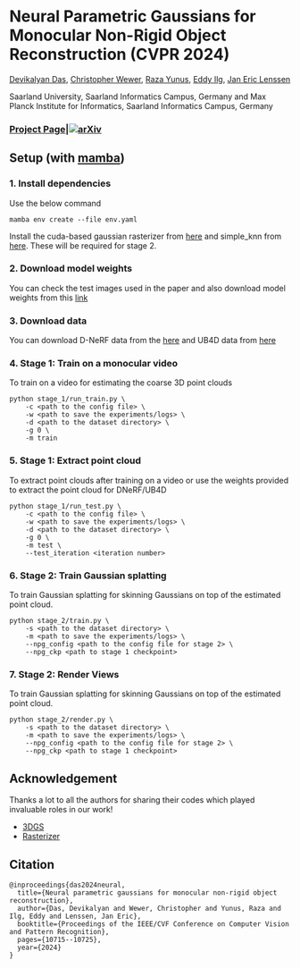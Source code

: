 # Neural Parametric Gaussians for Monocular Non-Rigid Object Reconstruction (CVPR 2024)

[Devikalyan Das](https://devikalyandas.github.io/), [Christopher Wewer](https://geometric-rl.mpi-inf.mpg.de/people/Wewer.html), [Raza Yunus](https://www.utn.de/person/raza-yunus/), [Eddy Ilg](https://www.utn.de/person/eddy-ilg/), [Jan Eric Lenssen](https://geometric-rl.mpi-inf.mpg.de/people/lenssen.html)

Saarland University, Saarland Informatics Campus, Germany and Max Planck Institute for Informatics, Saarland Informatics Campus, Germany
### [Project Page](https://geometric-rl.mpi-inf.mpg.de/npg/)|[![arXiv](https://img.shields.io/badge/arXiv-2403.16292-b31b1b.svg)](https://arxiv.org/abs/2312.01196)
## Setup (with [mamba](https://mamba.readthedocs.io/en/latest/user_guide/mamba.html))
### 1. Install dependencies
Use the below command
```
mamba env create --file env.yaml
```
Install the cuda-based gaussian rasterizer from [here](https://github.com/ashawkey/diff-gaussian-rasterization) and simple_knn from [here](https://github.com/graphdeco-inria/gaussian-splatting/tree/main/submodules). These will be required for stage 2.

### 2. Download model weights
You can check the test images used in the paper and also download model weights from this [link](https://drive.google.com/drive/folders/1CeRQDJ5hJXXtYYf3AzDzMpsE8cEQ8qO1?usp=sharing)

### 3. Download data
You can download D-NeRF data from the [here](https://www.dropbox.com/scl/fi/cdcmkufncwcikk1dzbgb4/data.zip?rlkey=n5m21i84v2b2xk6h7qgiu8nkg&e=1&dl=0) and UB4D data from [here](https://drive.google.com/drive/folders/1lFhLqeNjslqgIuRpQnUlHbd5-56vaDNE)

### 4. Stage 1: Train on a monocular video
To train on a video for estimating the coarse 3D point clouds
```
python stage_1/run_train.py \
    -c <path to the config file> \
    -w <path to save the experiments/logs> \
    -d <path to the dataset directory> \
    -g 0 \
    -m train
```
### 5. Stage 1: Extract point cloud 
To extract point clouds after training on a video or use the weights provided to extract the point cloud for DNeRF/UB4D
```
python stage_1/run_test.py \
    -c <path to the config file> \
    -w <path to save the experiments/logs> \
    -d <path to the dataset directory> \
    -g 0 \
    -m test \
    --test_iteration <iteration number>
```
### 6. Stage 2: Train Gaussian splatting 
To train Gaussian splatting for skinning Gaussians on top of the estimated point cloud.
```
python stage_2/train.py \
    -s <path to the dataset directory> \
    -m <path to save the experiments/logs> \
    --npg_config <path to the config file for stage 2> \
    --npg_ckp <path to stage 1 checkpoint>
```
### 7. Stage 2: Render Views 
To train Gaussian splatting for skinning Gaussians on top of the estimated point cloud.
```
python stage_2/render.py \
    -s <path to the dataset directory> \
    -m <path to save the experiments/logs> \
    --npg_config <path to the config file for stage 2> \
    --npg_ckp <path to stage 1 checkpoint>
```

## Acknowledgement

Thanks a lot to all the authors for sharing their codes which played invaluable roles in our work!

- [3DGS](https://github.com/graphdeco-inria/gaussian-splatting)
- [Rasterizer](https://github.com/ashawkey/diff-gaussian-rasterization)

## Citation

```
@inproceedings{das2024neural,
  title={Neural parametric gaussians for monocular non-rigid object reconstruction},
  author={Das, Devikalyan and Wewer, Christopher and Yunus, Raza and Ilg, Eddy and Lenssen, Jan Eric},
  booktitle={Proceedings of the IEEE/CVF Conference on Computer Vision and Pattern Recognition},
  pages={10715--10725},
  year={2024}
}
```
